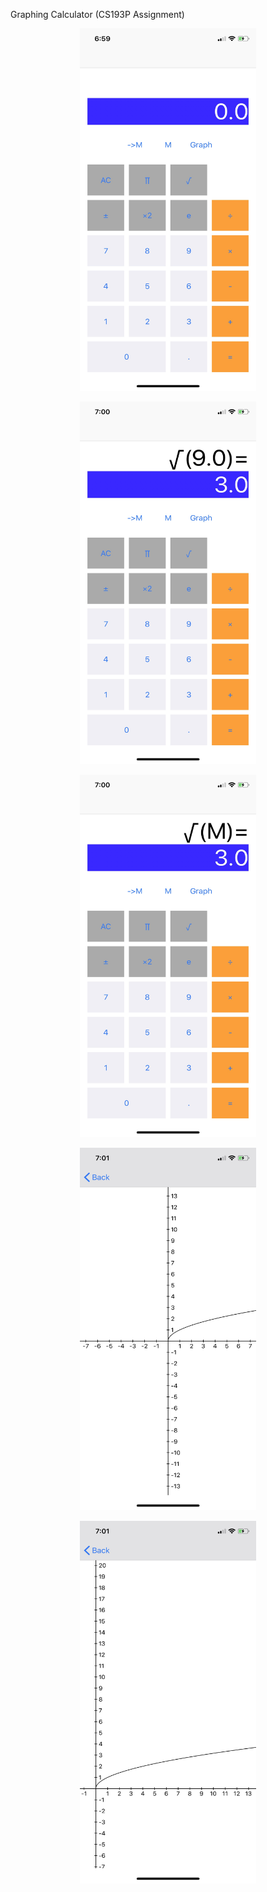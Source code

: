 Graphing Calculator (CS193P Assignment)

<p align="center">
  <img width="281.25" height="580" src="https://github.com/mahkeeoh/calculator/blob/master/Calcuator/Assets.xcassets/fullsizeoutput_110.imageset/fullsizeoutput_110.jpeg">
</p>

<p align="center">
  <img width="281.25" height="580" src="https://github.com/mahkeeoh/calculator/blob/master/Calcuator/Assets.xcassets/fullsizeoutput_111.imageset/fullsizeoutput_111.jpeg">
</p>

<p align="center">
  <img width="281.25" height="580" src="https://github.com/mahkeeoh/calculator/blob/master/Calcuator/Assets.xcassets/fullsizeoutput_112.imageset/fullsizeoutput_112.jpeg">
</p>

<p align="center">
  <img width="281.25" height="580" src="https://github.com/mahkeeoh/calculator/blob/master/Calcuator/Assets.xcassets/fullsizeoutput_113.imageset/fullsizeoutput_113.jpeg">
</p>

<p align="center">
  <img width="281.25" height="580" src="https://github.com/mahkeeoh/calculator/blob/master/Calcuator/Assets.xcassets/fullsizeoutput_116.imageset/fullsizeoutput_116.jpeg">
</p>

